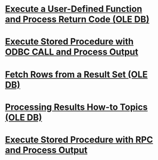 # [Execute a User-Defined Function and Process Return Code (OLE DB)](execute-a-user-defined-function-and-process-return-code-ole-db.md)
# [Execute Stored Procedure with ODBC CALL and Process Output](execute-stored-procedure-with-odbc-call-and-process-output.md)
# [Fetch Rows from a Result Set (OLE DB)](fetch-rows-from-a-result-set-ole-db.md)
# [Processing Results How-to Topics (OLE DB)](processing-results-how-to-topics-ole-db.md)
# [Execute Stored Procedure with RPC and Process Output](execute-stored-procedure-with-rpc-and-process-output.md)

